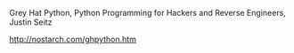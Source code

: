 Grey Hat Python, 
Python Programming for Hackers and Reverse Engineers, 
Justin Seitz

http://nostarch.com/ghpython.htm
